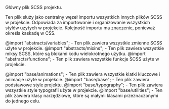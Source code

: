  Główny plik SCSS projektu.
  
   Ten plik służy jako centralny węzeł importu wszystkich innych plików SCSS w projekcie.
   Odpowiada za importowanie i organizowanie wszystkich stylów użytych w projekcie.
   Kolejność importu ma znaczenie, ponieważ określa kaskadę w CSS.
  
   @import "abstracts/variables"; - Ten plik zawiera wszystkie zmienne SCSS użyte w projekcie.
   @import "abstracts/mixins"; - Ten plik zawiera wszystkie miksy SCSS, które są blokami kodu wielokrotnego użytku.
   @import "abstracts/functions"; - Ten plik zawiera wszystkie funkcje SCSS użyte w projekcie.
  
   @import "base/animations"; - Ten plik zawiera wszystkie klatki kluczowe i animacje użyte w projekcie.
   @import "base/base"; - Ten plik zawiera podstawowe style projektu.
   @import "base/typography"; - Ten plik zawiera wszystkie style typografii użyte w projekcie.
   @import "base/utilities"; - Ten plik zawiera klasy narzędziowe, które są małymi klasami przeznaczonymi do jednego celu.

